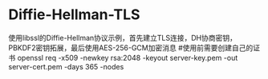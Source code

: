 # Diffie-Hellman-TLS
使用libssl的Diffie-Hellman协议示例，首先建立TLS连接，DH协商密钥，PBKDF2密钥拓展，最后使用AES-256-GCM加密消息
#使用前需要创建自己的证书
openssl req -x509 -newkey rsa:2048 -keyout server-key.pem -out server-cert.pem -days 365 -nodes
